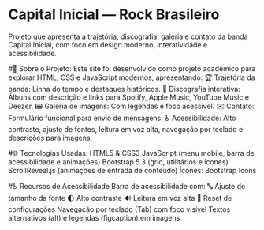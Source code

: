 # Capital Inicial — Rock Brasileiro
Projeto que apresenta a trajetória, discografia, galeria e contato da banda Capital Inicial, com foco em design moderno, interatividade e acessibilidade.

#📝 Sobre o Projeto:
Este site foi desenvolvido como projeto acadêmico para explorar HTML, CSS e JavaScript modernos, apresentando:
🏆 Trajetória da banda: Linha do tempo e destaques históricos.
🎵 Discografia interativa: Álbuns com descrição e links para Spotify, Apple Music, YouTube Music e Deezer.
🖼️ Galeria de imagens: Com legendas e foco acessível.
✉️ Contato: Formulário funcional para envio de mensagens.
♿ Acessibilidade: Alto contraste, ajuste de fontes, leitura em voz alta, navegação por teclado e descrições para imagens.

#🌐 Tecnologias Usadas:
HTML5 & CSS3
JavaScript (menu mobile, barra de acessibilidade e animações)
Bootstrap 5.3 (grid, utilitários e ícones)
ScrollReveal.js (animações de entrada de conteúdo)
Ícones: Bootstrap Icons

#♿ Recursos de Acessibilidade
Barra de acessibilidade com:
🔤 Ajuste de tamanho da fonte
🌓 Alto contraste
🔊 Leitura em voz alta
🔄 Reset de configurações
Navegação por teclado (Tab) com foco visível
Textos alternativos (alt) e legendas (figcaption) em imagens
